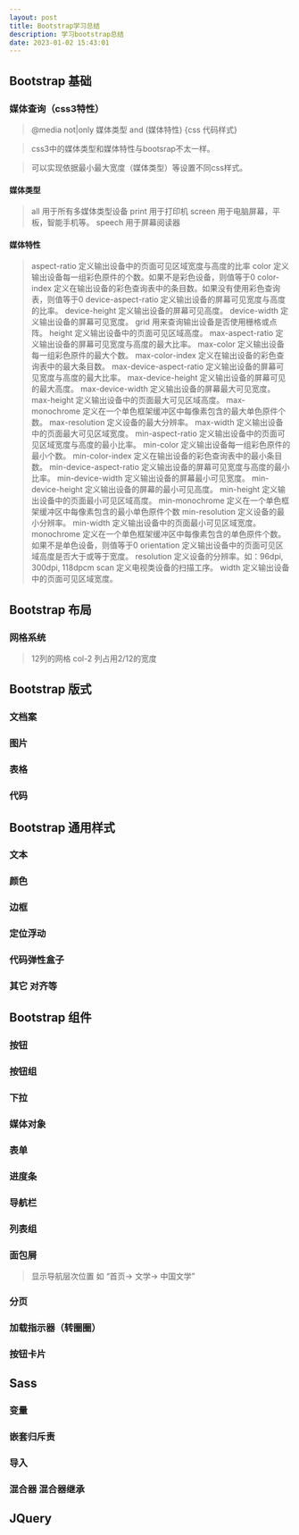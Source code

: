 ```yaml
---
layout: post
title: Bootstrap学习总结
description: 学习bootstrap总结
date: 2023-01-02 15:43:01
---
```


## Bootstrap 基础

### 媒体查询（css3特性）

> @media not|only 媒体类型 and (媒体特性) {css 代码样式}

> css3中的媒体类型和媒体特性与bootsrap不太一样。

> 可以实现依据最小最大宽度（媒体类型）等设置不同css样式。

#### 媒体类型

> all	用于所有多媒体类型设备
> print	用于打印机
> screen	用于电脑屏幕，平板，智能手机等。
> speech	用于屏幕阅读器

#### 媒体特性

> aspect-ratio	定义输出设备中的页面可见区域宽度与高度的比率
> color	定义输出设备每一组彩色原件的个数。如果不是彩色设备，则值等于0
> color-index	定义在输出设备的彩色查询表中的条目数。如果没有使用彩色查询表，则值等于0
> device-aspect-ratio	定义输出设备的屏幕可见宽度与高度的比率。
> device-height	定义输出设备的屏幕可见高度。
> device-width	定义输出设备的屏幕可见宽度。
> grid	用来查询输出设备是否使用栅格或点阵。
> height	定义输出设备中的页面可见区域高度。
> max-aspect-ratio	定义输出设备的屏幕可见宽度与高度的最大比率。
> max-color	定义输出设备每一组彩色原件的最大个数。
> max-color-index	定义在输出设备的彩色查询表中的最大条目数。
> max-device-aspect-ratio	定义输出设备的屏幕可见宽度与高度的最大比率。
> max-device-height	定义输出设备的屏幕可见的最大高度。
> max-device-width	定义输出设备的屏幕最大可见宽度。
> max-height	定义输出设备中的页面最大可见区域高度。
> max-monochrome	定义在一个单色框架缓冲区中每像素包含的最大单色原件个数。
> max-resolution	定义设备的最大分辨率。
> max-width	定义输出设备中的页面最大可见区域宽度。
> min-aspect-ratio	定义输出设备中的页面可见区域宽度与高度的最小比率。
> min-color	定义输出设备每一组彩色原件的最小个数。
> min-color-index	定义在输出设备的彩色查询表中的最小条目数。
> min-device-aspect-ratio	定义输出设备的屏幕可见宽度与高度的最小比率。
> min-device-width	定义输出设备的屏幕最小可见宽度。
> min-device-height	定义输出设备的屏幕的最小可见高度。
> min-height	定义输出设备中的页面最小可见区域高度。
> min-monochrome	定义在一个单色框架缓冲区中每像素包含的最小单色原件个数
> min-resolution	定义设备的最小分辨率。
> min-width	定义输出设备中的页面最小可见区域宽度。
> monochrome	定义在一个单色框架缓冲区中每像素包含的单色原件个数。如果不是单色设备，则值等于0
> orientation	定义输出设备中的页面可见区域高度是否大于或等于宽度。
> resolution	定义设备的分辨率。如：96dpi, 300dpi, 118dpcm
> scan	定义电视类设备的扫描工序。
> width	定义输出设备中的页面可见区域宽度。


## Bootstrap 布局

### 网格系统

> 12列的网格 col-2 列占用2/12的宽度 



## Bootstrap 版式

### 文档案

### 图片

### 表格

### 代码


## Bootstrap 通用样式

### 文本

### 颜色

### 边框

### 定位浮动

### 代码弹性盒子

### 其它 对齐等


## Bootstrap 组件

### 按钮

### 按钮组

### 下拉

### 媒体对象

### 表单

### 进度条

### 导航栏

### 列表组

### 面包屑 

> 显示导航层次位置 如 “首页-> 文学-> 中国文学”

### 分页

### 加载指示器（转圈圈）

### 按钮卡片

##  Sass

### 变量

### 嵌套归斥责

### 导入

### 混合器 混合器继承

## JQuery 